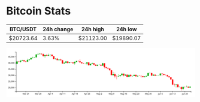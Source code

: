 # Bitcoin Stats

BTC/USDT|24h change|24h high|24h low|
|---|---|---|---|
|$20723.64|3.63%|$21123.00|$19890.07|

<img src="./chart.svg">
